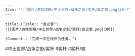 ```yaml
---
Icon: "![[图片/游戏攻略/中土世界/战争之影/奖杯/血之誓.png|30]]"
---
```

```ad-common-bronze-trophy
title: (Title:: "血之誓")
![[图片/游戏攻略/中土世界/战争之影/奖杯/血之誓.png|100]]

(Comment:: "完成一次在线世仇任务。")
```

#中土世界/战争之影/奖杯 #奖杯 #奖杯/铜
